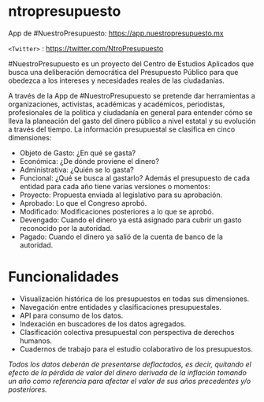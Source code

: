 # ntropresupuesto
App de #NuestroPresupuesto: <https://app.nuestropresupuesto.mx>

`<Twitter>` : <https://twitter.com/NtroPresupuesto>


#NuestroPresupuesto es un proyecto del Centro de Estudios Aplicados que busca una deliberación democrática del Presupuesto Público para que obedezca a los intereses y necesidades reales de las ciudadanías.

A través de la App de #NuestroPresupuesto se pretende dar herramientas a organizaciones, activistas, académicas y académicos, periodistas, profesionales de la política y ciudadanía en general para entender cómo se lleva la planeación del gasto del dinero público a nivel estatal y su evolución a través del tiempo.  La información presupuestal se clasifica en cinco dimensiones:
+ Objeto de Gasto: ¿En qué se gasta?
+ Económica: ¿De dónde proviene el dinero?
+ Administrativa: ¿Quién se lo gasta?
+ Funcional: ¿Qué se busca al gastarlo?
Además el presupuesto de cada entidad para cada año tiene varias versiones o momentos:
+ Proyecto: Propuesta enviada al legislativo para su aprobación.
+ Aprobado: Lo que el Congreso aprobó.
+ Modificado: Modificaciones posteriores a lo que se aprobó.
+ Devengado: Cuando el dinero ya está asignado para cubrir un gasto reconocido por la autoridad.
+ Pagado: Cuando el dinero ya salió de la cuenta de banco de la autoridad.

# Funcionalidades
- Visualización histórica de los presupuestos en todas sus dimensiones.
- Navegación entre entidades y clasificaciones presupuestales.
- API para consumo de los datos.
- Indexación en buscadores de los datos agregados.
- Clasificación colectiva presupuestal con perspectiva de derechos humanos.
- Cuadernos de trabajo para el estudio colaborativo de los presupuestos.

*Todos los datos deberán de presentarse deflactados, es decir, quitando el efecto de la pérdida de valor del dinero derivada de la inflación tomando un año como referencia para afectar el valor de sus años precedentes y/o posteriores.*
